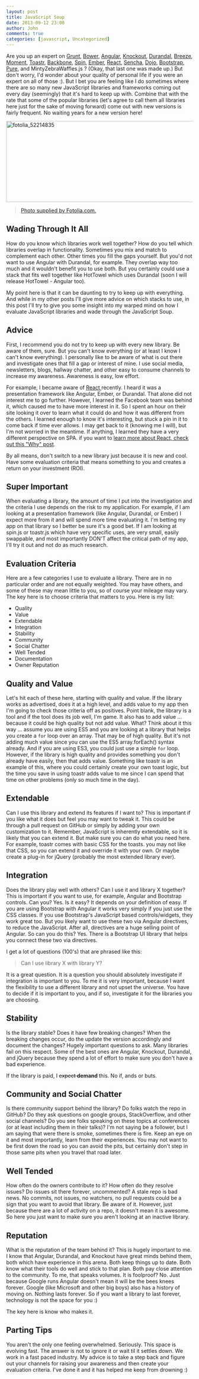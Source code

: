 ```yaml
---
layout: post
title: JavaScript Soup
date: 2013-09-12 23:00
author: John
comments: true
categories: [javascript, Uncategorized]
---
```

Are you up an expert on <a href="http://gruntjs.com/" target="_blank">Grunt</a>, <a href="http://bower.io/" target="_blank">Bower</a>, <a href="http://www.angularjs.org" target="_blank">Angular</a>, <a href="http://knockoutjs.com/" target="_blank">Knockout</a>, <a href="http://www.durandaljs.com" target="_blank">Durandal</a>, <a href="http://www.breezejs.com" target="_blank">Breeze</a>, <a href="http://momentjs.com/" target="_blank">Moment</a>, <a href="http://www.toastrjs.com" target="_blank">Toastr</a>, <a href="http://backbonejs.org/" target="_blank">Backbone</a>, <a href="http://fgnass.github.io/spin.js/" target="_blank">Spin</a>, <a href="http://emberjs.com/" target="_blank">Ember</a>, <a href="http://facebook.github.io/react/" target="_blank">React</a>, <a href="http://www.sencha.com/" target="_blank">Sencha</a>, <a href="http://dojotoolkit.org/" target="_blank">Dojo</a>, <a href="http://getbootstrap.com/" target="_blank">Bootstrap</a>, <a href="http://purecss.io/" target="_blank">Pure</a>, and MintyZebraWaffles.js ? (Okay, that last one was made up.) But don't worry, I'd wonder about your quality of personal life if you were an expert on all of those :). But I bet you are feeling like I do sometimes where there are so many new JavaScript libraries and frameworks coming out every day (seemingly) that it's hard to keep up with. Combine that with the rate that some of the popular libraries (let's agree to call them all libraries here just for the sake of moving forward) come out with new versions is fairly frequent. No waiting years for a new version here! 

<a href="http://jpapa.me/fotoliapapa" target="_blank"><img src="http://www.johnpapa.net/wp-content/uploads/2013/09/fotolia_52214835.jpg" alt="fotolia_52214835" width="512" height="219" class="aligncenter size-full wp-image-21071" /></a>
<blockquote><a href="http://jpapa.me/fotoliapapa" target="_blank">Photo supplied by Fotolia.com.</a></blockquote>

<h2>Wading Through It All</h2>
How do you know which libraries work well together? How do you tell which libraries overlap in functionality. Sometimes you mix and match to complement each other. Other times you fill the gaps yourself. But you'd not want to use Angular with Durandal, for example. They overlap way too much and it wouldn't benefit you to use both. But you certainly could use a stack that fits well together like HotTowel which uses Durandal (soon I will release HotTowel - Angular too). 

My point here is that it can be daunting to try to keep up with everything. And while in my other posts I'll give more advice on which stacks to use, in this post I'll try to give you some insight into my warped mind on how I evaluate JavaScript libraries and wade through the JavaScript Soup.

<h2>Advice</h2>
First, I recommend you do not try to keep up with every new library. Be aware of them, sure. But you can't know everything (or at least I know I can't know everything). I personally like to be aware of what is out there and investigate ones that fill a gap or interest of mine. I use social media, newsletters, blogs, hallway chatter, and other easy to consume channels to increase my awareness. Awareness is easy, low effort. 

For example, I became aware of <a href="http://facebook.github.io/react/" target="_blank">React </a>recently. I heard it was a presentation framework like Angular, Ember, or Durandal. That alone did not interest me to go further. However, I learned the Facebook team was behind it, which caused me to have more interest in it. So I spent an hour on their site looking it over to learn what it could do and how it was different from the others. I learned enough to know it's interesting, but stuck a pin in it to come back if time ever allows. I may get back to it (knowing me I will), but I'm not worried in the meantime. If anything, I learned they have a very different perspective on SPA. if you want to <a href="http://facebook.github.io/react/blog/2013/06/05/why-react.html" target="_blank">learn more about React, check out this "Why" post</a>.

By all means, don't switch to a new library just because it is new and cool. Have some evaluation criteria that means something to you and creates a return on your investment (ROI).

<h2>Super Important</h2>
When evaluating a library, the amount of time I put into the investigation and the criteria I use depends on the risk to my application. For example, if I am looking at a presentation framework (like Angular, Durandal, or Ember) I expect more from it and will spend more time evaluating it. I'm betting my app on that library so I better be sure it's a good bet. If I am looking at spin.js or toastr.js which have very specific uses, are very small, easily swappable, and most importantly DON'T affect the critical path of my app, I'll try it out and not do as much research.

<h2>Evaluation Criteria</h3>
Here are a few categories I use to evaluate a library. There are in no particular order and are not equally weighted. You may have others, and some of these may mean little to you, so of course your mileage may vary. The key here is to choose criteria that matters to you. Here is my list:

<ul>
	<li>Quality</li>
	<li>Value</li>
	<li>Extendable</li>
	<li>Integration</li>
	<li>Stability</li>
	<li>Community</li>
	<li>Social Chatter</li>
	<li>Well Tended</li>
	<li>Documentation</li>
	<li>Owner Reputation</li>
</ul>

<h2>Quality and Value</h2>
Let's hit each of these here, starting with quality and value. If the library works as advertised, does it at a high level, and adds value to my app then I'm going to check those criteria off as positives. Point blank, the library is a tool and if the tool does its job well, I'm game. It also has to add value ... because it could be high quality but not add value. What? Think about it this way ... assume you are using ES5 and you are looking at a library that helps you create a <code>for</code> loop over an array. That may be of high quality. But it's not adding much value since you can use the ES5 array.forEach() syntax already. And if you are using ES3, you could just use a simple <code>for</code> loop. However, if the library is high quality and provides something you don't already have easily, then that adds value. Something like toastr is an example of this, where you could certainly create your own toast logic, but the time you save in using toastr adds value to me since I can spend that time on other problems (only so much time in the day).

<h2>Extendable</h2>
Can I use this library and extend its features if I want to? This is important if you like what it does but feel you may want to tweak it. This could be through a pull request on GitHub or simply by adding your own customization to it. Remember, JavaScript is inherently extendable, so it is likely that you can extend it. But make sure you can do what you need here. For example, toastr comes with basic CSS for the toasts. you may not like that CSS, so you can extend it and override it with your own. Or maybe create a plug-in for jQuery (probably the most extended library ever).

<h2>Integration</h2>
Does the library play well with others? Can I use it and library X together? This is important if you want to use, for example, Angular and Bootstrap controls. Can you? Yes. Is it easy? It depends on your definition of easy. If you are using Bootstrap with Angular it works very simply if you just use the CSS classes. If you use Bootstrap's JavaScript based controls/widgets, they work great too. But you likely want to use these two via Angular directives, to reduce the JavaScript. After all, directives are a huge selling point of Angular. So can you do this? Yes. There is a Bootstrap UI library that helps you connect these two via directives.

I get a lot of questions (100's) that are phrased like this: 
<blockquote>Can I use library X with library Y? </blockquote>

It is a great question. It is a question you should absolutely investigate if integration is important to you. To me it is very important, because I want the flexibility to use a different library and not upset the universe. You have to decide if it is important to you, and if so, investigate it for the libraries you are choosing.

<h2>Stability</h2>
Is the library stable? Does it have few breaking changes? When the breaking changes occur, do the update the version accordingly and document the changes? Hugely important questions to ask. Many libraries fail on this respect. Some of the best ones are Angular, Knockout, Durandal, and jQuery because they spend a lot of effort to make sure you don't have a bad experience.

If the library is paid, I <del datetime="2013-09-13T14:20:20+00:00">expect </del> <strong>demand </strong>this. No if, ands or buts.

<h2>Community and Social Chatter</h2>
Is there community support behind the library? Do folks watch the repo in GitHub? Do they ask questions on google groups, StackOverflow, and other social channels? Do you see folks speaking on these topics at conferences (or at least including them in their talks)? I'm not saying be a follower, but I am saying that were there is smoke, sometimes there is fire. Keep an eye on it and most importantly, learn from their experiences. You may not want to be first down the road so you can avoid the pits, but certainly don't step in those same pits when you travel that road later.

<h2>Well Tended</h2>
How often do the owners contribute to it? How often do they resolve issues? Do issues sit there forever, uncommented? A stale repo is bad news. No commits, not issues, no watchers, no pull requests could be a sign that you want to avoid that library. Be aware of it. However, just because there are a lot of activity on a repo, it doesn't mean it is awesome. So here you just want to make sure you aren't looking at an inactive library.

<h2>Reputation</h2>
What is the reputation of the team behind it? This is hugely important to me. I know that Angular, Durandal, and Knockout have great minds behind them, both which have experience in this arena. Both keep things up to date. Both know what their tools do well and stick to that plan. Both pay close attention to the community. To me, that speaks volumes. It is foolproof? No. Just because Google runs Angular doesn't mean it will be the bees knees forever. Google (like Microsoft and other big boys) also has a history of moving on. Nothing lasts forever. So if you want a library to last forever, technology is not the space for you :) 

The key here is know who makes it.

<h2>Parting Tips</h2>
You aren't the only one feeling overwhelmed. Seriously. This space is evolving fast. The answer is not to ignore it or wait til it settles down. We work in a fast paced industry. My advice is to take a step back and figure out your channels for raising your awareness and then create your evaluation criteria. I've done it and it has helped me keep from drowning :)
